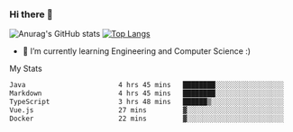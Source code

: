 ### Hi there 👋

![Anurag's GitHub stats](https://github-readme-stats.vercel.app/api?username=MatteoIorio11&show_icons=true&theme=dark) 
[![Top Langs](https://github-readme-stats.vercel.app/api/top-langs/?username=MatteoIorio11&theme=dark)](https://github.com/MatteoIorio11/github-readme-stats)

- 🌱 I’m currently learning Engineering and Computer Science :)

<!--
**MatteoIorio11/MatteoIorio11** is a ✨ _special_ ✨ repository because its `README.md` (this file) appears on your GitHub profile.

Here are some ideas to get you started:

- 🔭 I’m currently working on ...
- 🌱 I’m currently learning ...
- 👯 I’m looking to collaborate on ...
- 🤔 I’m looking for help with ...
- 💬 Ask me about ...
- 📫 How to reach me: ...
- 😄 Pronouns: ...
- ⚡ Fun fact: ...
-->
My Stats
<!--START_SECTION:waka-->

```txt
Java                       4 hrs 45 mins   ████████░░░░░░░░░░░░░░░░░   31.96 %
Markdown                   4 hrs 45 mins   ████████░░░░░░░░░░░░░░░░░   31.90 %
TypeScript                 3 hrs 48 mins   ██████▒░░░░░░░░░░░░░░░░░░   25.53 %
Vue.js                     27 mins         ▓░░░░░░░░░░░░░░░░░░░░░░░░   03.07 %
Docker                     22 mins         ▓░░░░░░░░░░░░░░░░░░░░░░░░   02.55 %
```

<!--END_SECTION:waka-->
